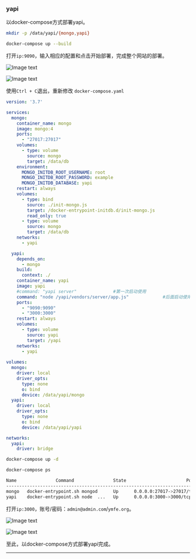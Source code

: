 ### yapi

以docker-compose方式部署yapi。

```bash
mkdir -p /data/yapi/{mongo,yapi}

docker-compose up --build
```

打开`ip:9090`，输入相应的配置和点击开始部署，完成整个网站的部署。

![Image text](https://github.com/Tobewont/docker-compose/tree/master/yapi/png/yapi-1.png)

![Image text](https://github.com/Tobewont/docker-compose/tree/master/yapi/png/yapi-2.png)

使用`Ctrl + C`退出，重新修改 `docker-compose.yaml`

```yaml
version: '3.7'

services:
  mongo:
    container_name: mongo
    image: mongo:4
    ports:
      - "27017:27017"
    volumes:
      - type: volume
        source: mongo
        target: /data/db
    environment:
      MONGO_INITDB_ROOT_USERNAME: root
      MONGO_INITDB_ROOT_PASSWORD: example
      MONGO_INITDB_DATABASE: yapi
    restart: always
    volumes:
      - type: bind
        source: ./init-mongo.js
        target: /docker-entrypoint-initdb.d/init-mongo.js
        read_only: true
      - type: volume
        source: mongo
        target: /data/db
    networks:
      - yapi

  yapi:
    depends_on:
      - mongo
    build:
      context: ./
    container_name: yapi
    image: yapi
    #command: "yapi server"              #第一次启动使用
    command: "node /yapi/vendors/server/app.js"             #后面启动使用
    ports: 
      - "9090:9090"
      - "3000:3000"
    restart: always
    volumes:
      - type: volume
        source: yapi
        target: /yapi
    networks:
      - yapi
      
volumes:
  mongo:
    driver: local
    driver_opts:
      type: none
      o: bind
      device: /data/yapi/mongo
  yapi:
    driver: local
    driver_opts:
      type: none
      o: bind
      device: /data/yapi/yapi

networks:
  yapi:
    driver: bridge
```

```bash
docker-compose up -d

docker-compose ps

Name               Command               State                       Ports                     
-----------------------------------------------------------------------------------------------
mongo   docker-entrypoint.sh mongod      Up      0.0.0.0:27017->27017/tcp                      
yapi    docker-entrypoint.sh node  ...   Up      0.0.0.0:3000->3000/tcp, 0.0.0.0:9090->9090/tcp
```

打开`ip:3000`，账号/密码：`admin@admin.com`/`ymfe.org`。

![Image text](https://github.com/Tobewont/docker-compose/tree/master/yapi/png/yapi-3.png)

![Image text](https://github.com/Tobewont/docker-compose/tree/master/yapi/png/yapi-4.png)

至此，以docker-compose方式部署yapi完成。

---

